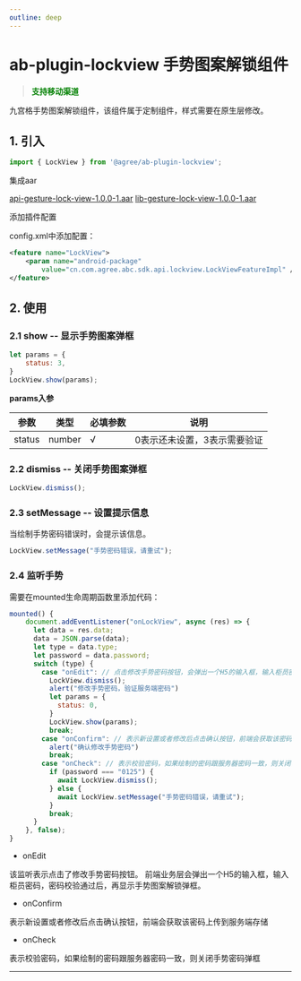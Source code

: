 ```yaml
---
outline: deep
---
```

# ab-plugin-lockview 手势图案解锁组件

> <font color ='green' style="font-weight:bold">支持移动渠道</font>

九宫格手势图案解锁组件，该组件属于定制组件，样式需要在原生层修改。

## 1. 引入

```js
import { LockView } from '@agree/ab-plugin-lockview';
```

集成aar

[api-gesture-lock-view-1.0.0-1.aar](http://192.168.180.26:50151/agreesdk/android/lockview/)
[lib-gesture-lock-view-1.0.0-1.aar](http://192.168.180.26:50151/agreesdk/android/lockview/)

添加插件配置

config.xml中添加配置：

```xml
<feature name="LockView">
    <param name="android-package"
        value="cn.com.agree.abc.sdk.api.lockview.LockViewFeatureImpl" />
</feature>
```

## 2. 使用

###  2.1 show -- 显示手势图案弹框

```js
let params = {
    status: 3,
}
LockView.show(params);
```

**params入参**

| 参数    | 类型   | 必填参数 |说明    |
| ------- | ------ | ---|------------------ |
| status  | number | √  | 0表示还未设置，3表示需要验证 |


###  2.2 dismiss -- 关闭手势图案弹框

```js
LockView.dismiss();
```

###  2.3 setMessage -- 设置提示信息

当绘制手势密码错误时，会提示该信息。

```js
LockView.setMessage("手势密码错误，请重试");
```

###  2.4 监听手势

需要在mounted生命周期函数里添加代码：

```javascript
mounted() {
    document.addEventListener("onLockView", async (res) => {
      let data = res.data;
      data = JSON.parse(data);
      let type = data.type;
      let password = data.password;
      switch (type) {
        case "onEdit": // 点击修改手势密码按钮，会弹出一个H5的输入框，输入柜员密码
          LockView.dismiss();
          alert("修改手势密码，验证服务端密码")
          let params = {
            status: 0,
          }
          LockView.show(params);
          break;
        case "onConfirm": // 表示新设置或者修改后点击确认按钮，前端会获取该密码上传到服务端存储
          alert("确认修改手势密码")
          break;
        case "onCheck": // 表示校验密码，如果绘制的密码跟服务器密码一致，则关闭手势密码弹框
          if (password === "0125") {
            await LockView.dismiss();
          } else {
            await LockView.setMessage("手势密码错误，请重试");
          }
          break;
      }
    }, false);
}
```

- onEdit

该监听表示点击了修改手势密码按钮。
前端业务层会弹出一个H5的输入框，输入柜员密码，密码校验通过后，再显示手势图案解锁弹框。

- onConfirm

表示新设置或者修改后点击确认按钮，前端会获取该密码上传到服务端存储

- onCheck

表示校验密码，如果绘制的密码跟服务器密码一致，则关闭手势密码弹框

-------------------------------------------------
